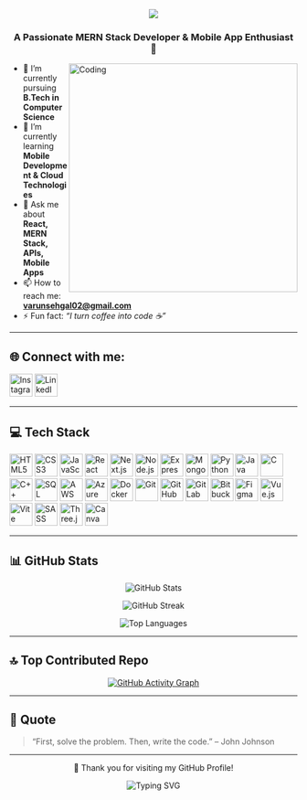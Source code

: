 <p align="center">
  <img src="https://readme-typing-svg.herokuapp.com?font=Fira+Code&size=28&duration=3000&pause=1000&color=00F7FF&center=true&vCenter=true&width=700&lines=Hi+%F0%9F%91%8B%2C+I'm+Varun+Sehgal!;MERN+Stack+Developer+%7C+Mobile+App;Let’s+Build+Cool+Stuff+Together+%F0%9F%9A%80" />
</p>

<h3 align="center">A Passionate MERN Stack Developer & Mobile App Enthusiast 🚀</h3>

<img align="right" alt="Coding" width="400" src="https://cdn.dribbble.com/users/1162077/screenshots/3848914/media/320984a9ca58b3c73274c9259ecf6de8.gif" />

- 🔭 I’m currently pursuing **B.Tech in Computer Science**
- 🌱 I’m currently learning **Mobile Development & Cloud Technologies**
- 💬 Ask me about **React, MERN Stack, APIs, Mobile Apps**
- 📫 How to reach me: **varunsehgal02@gmail.com**
- ⚡ Fun fact: *“I turn coffee into code ☕”*

---

## 🌐 Connect with me:

<p align="left">
  <a href="https://www.instagram.com/_varun.sehgal/" target="_blank"><img title="Instagram" src="https://skillicons.dev/icons?i=instagram" alt="Instagram" height="40"/></a>
  <a href="https://www.linkedin.com/in/varunsehgal02/" target="_blank"><img title="LinkedIn" src="https://skillicons.dev/icons?i=linkedin" alt="LinkedIn" height="40"/></a>
</p>

---

## 💻 Tech Stack

<p align="left">
  <a><img title="HTML5" src="https://skillicons.dev/icons?i=html" height="40"/></a>
  <a><img title="CSS3" src="https://skillicons.dev/icons?i=css" height="40"/></a>
  <a><img title="JavaScript" src="https://skillicons.dev/icons?i=js" height="40"/></a>
  <a><img title="React" src="https://skillicons.dev/icons?i=react" height="40"/></a>
  <a><img title="Next.js" src="https://skillicons.dev/icons?i=nextjs" height="40"/></a>
  <a><img title="Node.js" src="https://skillicons.dev/icons?i=nodejs" height="40"/></a>
  <a><img title="Express.js" src="https://skillicons.dev/icons?i=express" height="40"/></a>
  <a><img title="MongoDB" src="https://skillicons.dev/icons?i=mongodb" height="40"/></a>
  <a><img title="Python" src="https://skillicons.dev/icons?i=python" height="40"/></a>
  <a><img title="Java" src="https://skillicons.dev/icons?i=java" height="40"/></a>
  <a><img title="C" src="https://skillicons.dev/icons?i=c" height="40"/></a>
  <a><img title="C++" src="https://skillicons.dev/icons?i=cpp" height="40"/></a>
  <a><img title="SQL" src="https://skillicons.dev/icons?i=mysql" height="40"/></a>
  <a><img title="AWS" src="https://skillicons.dev/icons?i=aws" height="40"/></a>
  <a><img title="Azure" src="https://skillicons.dev/icons?i=azure" height="40"/></a>
  <a><img title="Docker" src="https://skillicons.dev/icons?i=docker" height="40"/></a>
  <a><img title="Git" src="https://skillicons.dev/icons?i=git" height="40"/></a>
  <a><img title="GitHub" src="https://skillicons.dev/icons?i=github" height="40"/></a>
  <a><img title="GitLab" src="https://skillicons.dev/icons?i=gitlab" height="40"/></a>
  <a><img title="Bitbucket" src="https://skillicons.dev/icons?i=bitbucket" height="40"/></a>
  <a><img title="Figma" src="https://skillicons.dev/icons?i=figma" height="40"/></a>
  <a><img title="Vue.js" src="https://skillicons.dev/icons?i=vue" height="40"/></a>
  <a><img title="Vite" src="https://skillicons.dev/icons?i=vite" height="40"/></a>
  <a><img title="SASS" src="https://skillicons.dev/icons?i=sass" height="40"/></a>
  <a><img title="Three.js" src="https://skillicons.dev/icons?i=threejs" height="40"/></a>
  <a><img title="Canva" src="https://skillicons.dev/icons?i=canva" height="40"/></a>
</p>

---

## 📊 GitHub Stats

<p align="center">
  <img src="https://github-readme-stats.vercel.app/api?username=varunsehgal02&show_icons=true&theme=tokyonight" alt="GitHub Stats" />
</p>

<p align="center">
  <img src="https://github-readme-streak-stats.herokuapp.com/?user=varunsehgal02&theme=tokyonight" alt="GitHub Streak" />
</p>

<p align="center">
  <img src="https://github-readme-stats.vercel.app/api/top-langs/?username=varunsehgal02&layout=compact&theme=tokyonight" alt="Top Languages" />
</p>

---

## 🔝 Top Contributed Repo

<p align="center">
  <a href="https://github.com/varunsehgal02" title="Click to see full GitHub Activity Graph">
    <img src="https://github-readme-activity-graph.vercel.app/graph?username=varunsehgal02&theme=react-dark" alt="GitHub Activity Graph"/>
  </a>
</p>

---

## 💬 Quote

> “First, solve the problem. Then, write the code.” – John Johnson

---

<p align="center">💖 Thank you for visiting my GitHub Profile!</p>
<p align="center">
  <img src="https://readme-typing-svg.herokuapp.com?font=Fira+Code&size=24&pause=1000&color=00F7FF&center=true&vCenter=true&width=435&lines=Happy+Coding!;Keep+Building+Cool+Stuff!;Follow+for+more+%F0%9F%91%80" alt="Typing SVG" />
</p>
